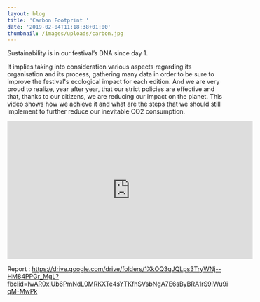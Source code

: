 ```yaml
---
layout: blog
title: 'Carbon Footprint '
date: '2019-02-04T11:18:38+01:00'
thumbnail: /images/uploads/carbon.jpg
---
```

Sustainability is in our festival’s DNA since day 1. 

It implies taking into consideration various aspects regarding its organisation and its process, gathering many data in order to be sure to improve the festival's ecological impact for each edition. And we are very proud to realize, year after year, that our strict policies are effective and that, thanks to our citizens, we are reducing our impact on the planet. This video shows how we achieve it and what are the steps that we should still implement to further reduce our inevitable CO2 consumption.

<iframe width="560" height="315" src="https://www.youtube.com/embed/gejZItXTw2I" frameborder="0" allow="accelerometer; autoplay; encrypted-media; gyroscope; picture-in-picture" allowfullscreen></iframe>

Report : https://drive.google.com/drive/folders/1XkOQ3qJQLps3TryWNj--HM84PPGr_MgL?fbclid=IwAR0xIUb6PmNdL0MRKXTe4sYTKfhSVsbNgA7E6sByBRA1rS9iWu9iqM-MwPk
